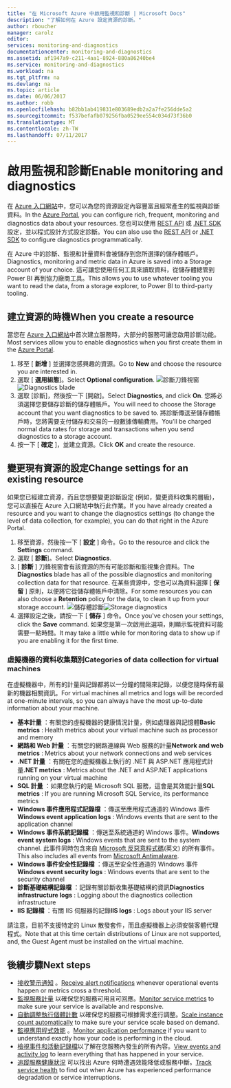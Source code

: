 ```yaml
---
title: "在 Microsoft Azure 中啟用監視和診斷 | Microsoft Docs"
description: "了解如何在 Azure 設定資源的診斷。"
author: rboucher
manager: carolz
editor: 
services: monitoring-and-diagnostics
documentationcenter: monitoring-and-diagnostics
ms.assetid: af1947a9-c211-4aa1-8924-880a86240be4
ms.service: monitoring-and-diagnostics
ms.workload: na
ms.tgt_pltfrm: na
ms.devlang: na
ms.topic: article
ms.date: 06/06/2017
ms.author: robb
ms.openlocfilehash: b82bb1ab419831e803689edb2a2a7fe256dde5a2
ms.sourcegitcommit: f537befafb079256fba0529ee554c034d73f36b0
ms.translationtype: MT
ms.contentlocale: zh-TW
ms.lasthandoff: 07/11/2017
---
```

# <a name="enable-monitoring-and-diagnostics"></a><span data-ttu-id="f22c2-103">啟用監視和診斷</span><span class="sxs-lookup"><span data-stu-id="f22c2-103">Enable monitoring and diagnostics</span></span>
<span data-ttu-id="f22c2-104">在 [Azure 入口網站](https://portal.azure.com)中，您可以為您的資源設定內容豐富且經常產生的監視與診斷資料。</span><span class="sxs-lookup"><span data-stu-id="f22c2-104">In the [Azure Portal](https://portal.azure.com), you can configure rich, frequent, monitoring and diagnostics data about your resources.</span></span> <span data-ttu-id="f22c2-105">您也可以使用 [REST API](https://msdn.microsoft.com/library/azure/dn931932.aspx) 或 [.NET SDK](http://www.nuget.org/packages/Microsoft.Azure.Management.Monitor) 設定，並以程式設計方式設定診斷。</span><span class="sxs-lookup"><span data-stu-id="f22c2-105">You can also use the [REST API](https://msdn.microsoft.com/library/azure/dn931932.aspx) or [.NET SDK](http://www.nuget.org/packages/Microsoft.Azure.Management.Monitor) to configure diagnostics programmatically.</span></span>

<span data-ttu-id="f22c2-106">在 Azure 中的診斷、監視和計量資料會被儲存到您所選擇的儲存體帳戶。</span><span class="sxs-lookup"><span data-stu-id="f22c2-106">Diagnostics, monitoring and metric data in Azure is saved into a Storage account of your choice.</span></span> <span data-ttu-id="f22c2-107">這可讓您使用任何工具來讀取資料，從儲存體總管到 Power BI 再到協力廠商工具。</span><span class="sxs-lookup"><span data-stu-id="f22c2-107">This allows you to use whatever tooling you want to read the data, from a storage explorer, to Power BI to third-party tooling.</span></span>

## <a name="when-you-create-a-resource"></a><span data-ttu-id="f22c2-108">建立資源的時機</span><span class="sxs-lookup"><span data-stu-id="f22c2-108">When you create a resource</span></span>
<span data-ttu-id="f22c2-109">當您在 [Azure 入口網站](https://portal.azure.com)中首次建立服務時，大部分的服務可讓您啟用診斷功能。</span><span class="sxs-lookup"><span data-stu-id="f22c2-109">Most services allow you to enable diagnostics when you first create them in the [Azure Portal](https://portal.azure.com).</span></span>

1. <span data-ttu-id="f22c2-110">移至 [ **新增** ] 並選擇您感興趣的資源。</span><span class="sxs-lookup"><span data-stu-id="f22c2-110">Go to **New** and choose the resource you are interested in.</span></span>
2. <span data-ttu-id="f22c2-111">選取 [ **選用組態**]。</span><span class="sxs-lookup"><span data-stu-id="f22c2-111">Select **Optional configuration**.</span></span>
    <span data-ttu-id="f22c2-112">![診斷刀鋒視窗](./media/insights-how-to-use-diagnostics/Insights_CreateTime.png)</span><span class="sxs-lookup"><span data-stu-id="f22c2-112">![Diagnostics blade](./media/insights-how-to-use-diagnostics/Insights_CreateTime.png)</span></span>
3. <span data-ttu-id="f22c2-113">選取 [診斷]，然後按一下 [開啟]。</span><span class="sxs-lookup"><span data-stu-id="f22c2-113">Select **Diagnostics**, and click **On**.</span></span> <span data-ttu-id="f22c2-114">您將必須選擇您要儲存診斷的儲存體帳戶。</span><span class="sxs-lookup"><span data-stu-id="f22c2-114">You will need to choose the Storage account that you want diagnostics to be saved to.</span></span> <span data-ttu-id="f22c2-115">將診斷傳送至儲存體帳戶時，您將需要支付儲存和交易的一般數據傳輸費用。</span><span class="sxs-lookup"><span data-stu-id="f22c2-115">You’ll be charged normal data rates for storage and transactions when you send diagnostics to a storage account.</span></span>
4. <span data-ttu-id="f22c2-116">按一下 [ **確定** ]，並建立資源。</span><span class="sxs-lookup"><span data-stu-id="f22c2-116">Click **OK** and create the resource.</span></span>

## <a name="change-settings-for-an-existing-resource"></a><span data-ttu-id="f22c2-117">變更現有資源的設定</span><span class="sxs-lookup"><span data-stu-id="f22c2-117">Change settings for an existing resource</span></span>
<span data-ttu-id="f22c2-118">如果您已經建立資源，而且您想要變更診斷設定 (例如，變更資料收集的層級)，您可以直接在 Azure 入口網站中執行此作業。</span><span class="sxs-lookup"><span data-stu-id="f22c2-118">If you have already created a resource and you want to change the diagnostics settings (to change the level of data collection, for example), you can do that right in the Azure Portal.</span></span>

1. <span data-ttu-id="f22c2-119">移至資源，然後按一下 [ **設定** ] 命令。</span><span class="sxs-lookup"><span data-stu-id="f22c2-119">Go to the resource and click the **Settings** command.</span></span>
2. <span data-ttu-id="f22c2-120">選取 [ **診斷**]。</span><span class="sxs-lookup"><span data-stu-id="f22c2-120">Select **Diagnostics**.</span></span>
3. <span data-ttu-id="f22c2-121">[ **診斷** ] 刀鋒視窗會有該資源的所有可能診斷和監視集合資料。</span><span class="sxs-lookup"><span data-stu-id="f22c2-121">The **Diagnostics** blade has all of the possible diagnostics and monitoring collection data for that resource.</span></span> <span data-ttu-id="f22c2-122">在某些資源中，您也可以為資料選擇 [ **保留** ] 原則，以便將它從儲存體帳戶中清除。</span><span class="sxs-lookup"><span data-stu-id="f22c2-122">For some resources you can also choose a **Retention** policy for the data, to clean it up from your storage account.</span></span>
    <span data-ttu-id="f22c2-123">![儲存體診斷](./media/insights-how-to-use-diagnostics/Insights_StorageDiagnostics.png)</span><span class="sxs-lookup"><span data-stu-id="f22c2-123">![Storage diagnostics](./media/insights-how-to-use-diagnostics/Insights_StorageDiagnostics.png)</span></span>
4. <span data-ttu-id="f22c2-124">選擇設定之後，請按一下 [ **儲存** ] 命令。</span><span class="sxs-lookup"><span data-stu-id="f22c2-124">Once you've chosen your settings, click the **Save** command.</span></span> <span data-ttu-id="f22c2-125">如果您是第一次啟用此選項，則顯示監視資料可能需要一點時間。</span><span class="sxs-lookup"><span data-stu-id="f22c2-125">It may take a little while for monitoring data to show up if you are enabling it for the first time.</span></span>

### <a name="categories-of-data-collection-for-virtual-machines"></a><span data-ttu-id="f22c2-126">虛擬機器的資料收集類別</span><span class="sxs-lookup"><span data-stu-id="f22c2-126">Categories of data collection for virtual machines</span></span>
<span data-ttu-id="f22c2-127">在虛擬機器中，所有的計量與記錄都將以一分鐘的間隔來記錄，以便您隨時保有最新的機器相關資訊。</span><span class="sxs-lookup"><span data-stu-id="f22c2-127">For virtual machines all metrics and logs will be recorded at one-minute intervals, so you can always have the most up-to-date information about your machine.</span></span>

* <span data-ttu-id="f22c2-128">**基本計量** ：有關您的虛擬機器的健康情況計量，例如處理器與記憶體</span><span class="sxs-lookup"><span data-stu-id="f22c2-128">**Basic metrics** : Health metrics about your virtual machine such as processor and memory</span></span>
* <span data-ttu-id="f22c2-129">**網路和 Web 計量** ：有關您的網路連線與 Web 服務的計量</span><span class="sxs-lookup"><span data-stu-id="f22c2-129">**Network and web metrics** : Metrics about your network connections and web services</span></span>
* <span data-ttu-id="f22c2-130">**.NET 計量** ：有關在您的虛擬機器上執行的 .NET 與 ASP.NET 應用程式計量</span><span class="sxs-lookup"><span data-stu-id="f22c2-130">**.NET metrics** : Metrics about the .NET and ASP.NET applications running on your virtual machine</span></span>
* <span data-ttu-id="f22c2-131">**SQL 計量** ：如果您執行的是 Microsoft SQL 服務，這會是其效能計量</span><span class="sxs-lookup"><span data-stu-id="f22c2-131">**SQL metrics** : If you are running Microsoft SQL Service, its performance metrics</span></span>
* <span data-ttu-id="f22c2-132">**Windows 事件應用程式記錄檔** ：傳送至應用程式通道的 Windows 事件</span><span class="sxs-lookup"><span data-stu-id="f22c2-132">**Windows event application logs** : Windows events that are sent to the application channel</span></span>
* <span data-ttu-id="f22c2-133">**Windows 事件系統記錄檔** ：傳送至系統通道的 Windows 事件。</span><span class="sxs-lookup"><span data-stu-id="f22c2-133">**Windows event system logs** : Windows events that are sent to the system channel.</span></span> <span data-ttu-id="f22c2-134">此事件同時包含來自 [Microsoft 反惡意程式碼](http://go.microsoft.com/fwlink/?LinkID=404171&clcid=0x409)(英文) 的所有事件。</span><span class="sxs-lookup"><span data-stu-id="f22c2-134">This also includes all events from [Microsoft Antimalware](http://go.microsoft.com/fwlink/?LinkID=404171&clcid=0x409).</span></span>
* <span data-ttu-id="f22c2-135">**Windows 事件安全性記錄檔** ：傳送至安全性通道的 Windows 事件</span><span class="sxs-lookup"><span data-stu-id="f22c2-135">**Windows event security logs** : Windows events that are sent to the security channel</span></span>
* <span data-ttu-id="f22c2-136">**診斷基礎結構記錄檔** ：記錄有關診斷收集基礎結構的資訊</span><span class="sxs-lookup"><span data-stu-id="f22c2-136">**Diagnostics infrastructure logs** : Logging about the diagnostics collection infrastructure</span></span>
* <span data-ttu-id="f22c2-137">**IIS 記錄檔** ：有關 IIS 伺服器的記錄</span><span class="sxs-lookup"><span data-stu-id="f22c2-137">**IIS logs** : Logs about your IIS server</span></span>

<span data-ttu-id="f22c2-138">請注意，目前不支援特定的 Linux 散發套件，而且虛擬機器上必須安裝客體代理程式。</span><span class="sxs-lookup"><span data-stu-id="f22c2-138">Note that at this time certain distributions of Linux are not supported, and, the Guest Agent must be installed on the virtual machine.</span></span>

## <a name="next-steps"></a><span data-ttu-id="f22c2-139">後續步驟</span><span class="sxs-lookup"><span data-stu-id="f22c2-139">Next steps</span></span>
* <span data-ttu-id="f22c2-140">[接收警示通知](insights-receive-alert-notifications.md) 。</span><span class="sxs-lookup"><span data-stu-id="f22c2-140">[Receive alert notifications](insights-receive-alert-notifications.md) whenever operational events happen or metrics cross a threshold.</span></span>
* <span data-ttu-id="f22c2-141">[監視服務計量](insights-how-to-customize-monitoring.md) 以確保您的服務可用且可回應。</span><span class="sxs-lookup"><span data-stu-id="f22c2-141">[Monitor service metrics](insights-how-to-customize-monitoring.md) to make sure your service is available and responsive.</span></span>
* <span data-ttu-id="f22c2-142">[自動調整執行個體計數](insights-how-to-scale.md) 以確保您的服務可根據需求進行調整。</span><span class="sxs-lookup"><span data-stu-id="f22c2-142">[Scale instance count automatically](insights-how-to-scale.md) to make sure your service scale based on demand.</span></span>
* <span data-ttu-id="f22c2-143">[監視應用程式效能](../application-insights/app-insights-azure-web-apps.md) 。</span><span class="sxs-lookup"><span data-stu-id="f22c2-143">[Monitor application performance](../application-insights/app-insights-azure-web-apps.md) if you want to understand exactly how your code is performing in the cloud.</span></span>
* <span data-ttu-id="f22c2-144">[檢視事件和活動記錄檔](insights-debugging-with-events.md)以了解在您服務內發生的所有內容。</span><span class="sxs-lookup"><span data-stu-id="f22c2-144">[View events and activity log](insights-debugging-with-events.md) to learn everything that has happened in your service.</span></span>
* <span data-ttu-id="f22c2-145">[追蹤服務健康狀況](insights-service-health.md) 可以找出 Azure 何時遭遇效能降低或服務中斷。</span><span class="sxs-lookup"><span data-stu-id="f22c2-145">[Track service health](insights-service-health.md) to find out when Azure has experienced performance degradation or service interruptions.</span></span>


